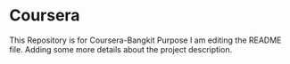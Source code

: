 # Coursera
This Repository is for Coursera-Bangkit Purpose
I am editing the README file. Adding some more details about the project description.
